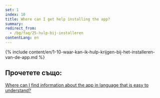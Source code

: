 ```yaml
---
set: 1
index: 10
title: Where can I get help installing the app?
summary: 
redirect_from: 
  - /bg/faq/25-hulp-bij-installeren
contentLang: en
---
```

{% include content/en/1-10-waar-kan-ik-hulp-krijgen-bij-het-installeren-van-de-app.md %}

## Прочетете също:

[Where can I find information about the app in language that is easy to understand?](/{{page.lang}}/faq/1-11-coronamelder-in-makkelijke-taal)
